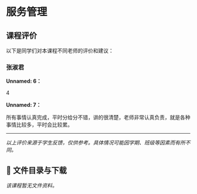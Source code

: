 # 服务管理

## 课程评价

以下是同学们对本课程不同老师的评价和建议：

### 张淑君

**Unnamed: 6：**

4

**Unnamed: 7：**

所有事情认真完成，平时分给分不错，讲的很清楚，老师非常认真负责，就是各种事情比较多，平时会比较累。

---

*以上评价来源于学生反馈，仅供参考。具体情况可能因学期、班级等因素而有所不同。*
## 📄 文件目录与下载

_该课程暂无文件资料。_
